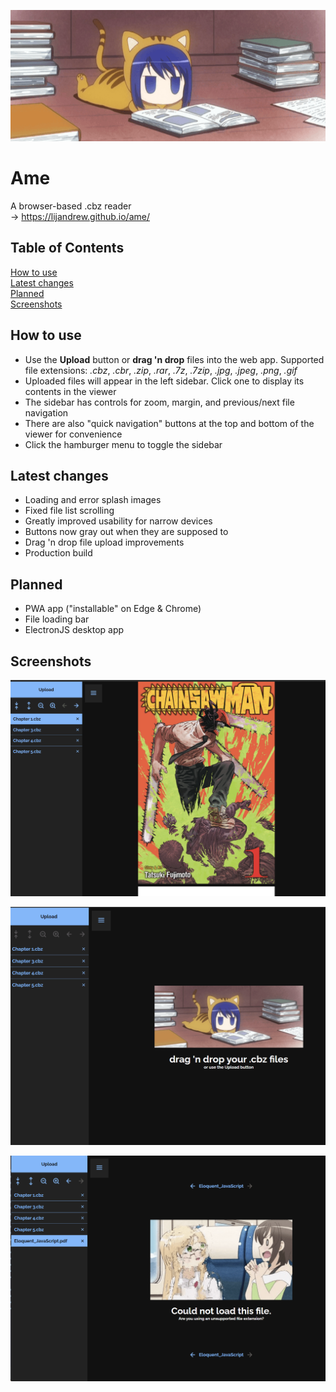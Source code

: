 ![Splash screen gif](./src/assets/splash.gif)

# **Ame**

A browser-based .cbz reader  
&rarr; https://lijandrew.github.io/ame/

## **Table of Contents**

[How to use](#how-to-use)  
[Latest changes](#latest-changes)  
[Planned](#planned)  
[Screenshots](#screenshots)

## **How to use**

- Use the **Upload** button or **drag 'n drop** files into the web app. Supported file extensions: _.cbz_, _.cbr_, _.zip_, _.rar_, _.7z_, _.7zip_, _.jpg_, _.jpeg_, _.png_, _.gif_
- Uploaded files will appear in the left sidebar. Click one to display its contents in the viewer
- The sidebar has controls for zoom, margin, and previous/next file navigation
- There are also "quick navigation" buttons at the top and bottom of the viewer for convenience
- Click the hamburger menu to toggle the sidebar

## **Latest changes**

- Loading and error splash images
- Fixed file list scrolling
- Greatly improved usability for narrow devices
- Buttons now gray out when they are supposed to
- Drag 'n drop file upload improvements
- Production build

## **Planned**

- PWA app ("installable" on Edge & Chrome)
- File loading bar
- ElectronJS desktop app

## **Screenshots**

![Demo screenshot 1](./screenshots/1.png)

![Demo screenshot 2](./screenshots/2.png)

![Demo screenshot 3](./screenshots/3.png)
